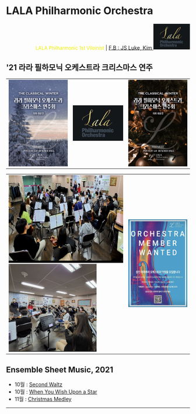 
# LALA Philharmonic Orchestra

<div align='right'>
<font size=2 color='#EEEE00'>LALA Philharmonic 1st Viloinist</font>  |  <font color='blue'><a href='https://www.facebook.com/jskim.kr'>F.B : JS Luke, Kim </a></font>
<img src="./images/img_main_front.png" width='100px'>
</div>

## '21 라라 필하모닉 오케스트라 크리스마스 연주
<table border=0 width='960px'>
  <tr>
    <td width='35%'>
      <img src="./images/poster/포스터_20211218_1.jpg" width='300px'>
    </td>
    <td width='30%'>
      <img src="./images/img_main_front.png" width='300px'>
    </td>
    <td width='35%'>
      <img src="./images/poster/포스터_20211218_2.jpg" width='300px'>
    </td>
  </tr>
</table>

<table border=0 width='960px'>
  <tr>
    <td width='65%'>
      <img src="./images/mem_practice_01.jpg"  height='240px'>
      <img src="./images/mem_practice_02.jpg"  height='240px'>
    </td>
    <td width='35%' align='right'>
      <img src="./images/mem_wanted.jpg"  height='240px'>
    </td>
  </tr>
</table>


## Ensemble Sheet Music, 2021
- 10월 : [Second Waltz ][Msheet-10-1]
- 10월 : [When You Wish Upon a Star ][Msheet-10-2]
- 11월 : [Christmas Medley ][Msheet-11-1]

<hr>

[Msheet-10-1]: ./sheet_music/10_second_waltz                            "Go Msheet-10-1"
[Msheet-10-2]: ./sheet_music/10_when_you_wish_upon_a_star        "Go Msheet-10-2"
[Msheet-11-1]: ./sheet_music/11_christmas_medley                       "Go Msheet-11-1"

